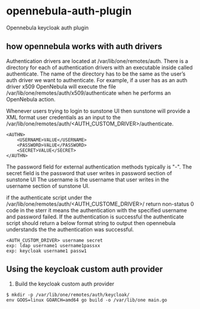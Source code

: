 # opennebula-auth-plugin
Opennebula keycloak auth plugin

## how opennebula works with auth drivers
Authentication drivers are located at /var/lib/one/remotes/auth. There is a directory for each of authentication drivers with an executable inside called authenticate. The name of the directory has to be the same as the user’s auth driver we want to authenticate. For example, if a user has as an auth driver x509 OpenNebula will execute the file /var/lib/one/remotes/auth/x509/authenticate when he performs an OpenNebula action.

Whenever users trying to login to sunstone UI then sunstone will provide a XML format user credentials as an input to the /var/lib/one/remotes/auth/<AUTH_CUSTOM_DRIVER>/authenticate.
```
<AUTHN>
    <USERNAME>VALUE</USERNAME>
    <PASSWORD>VALUE</PASSWORD>
    <SECRET>VALUE</SECRET>
</AUTHN>
```
The password field for external authentication methods typically is "-".
The secret field is the password that user writes in password section of sunstone UI
The username is the username that user writes in the username section of sunstone UI.

if the authenticate script under the /var/lib/one/remotes/auth/<AUTH_CUSTOME_DRIVER>/ return non-status 0 code in the sterr it means the authentication with the specified username and password failed.
If the authentication is successful the authenticate script should return a below format string to output then opennebula understands the the authentication was successful.
```
<AUTH_CUSTOM_DRIVER> username secret
exp: ldap username1 username1passxx
exp: keycloak username1 passw1
```



## Using the keycloak custom auth provider

1. Build the keycloak custom auth provider
```
$ mkdir -p /var/lib/one/remotes/auth/keycloak/
env GOOS=linux GOARCH=amd64 go build -o /var/lib/one main.go
```
